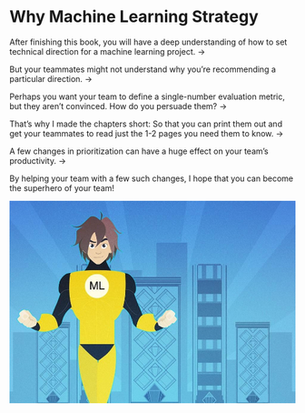 # Why Machine Learning Strategy

After finishing this book, you will have a deep understanding of how to set technical direction for a machine learning project.
->

But your teammates might not understand why you’re recommending a particular direction.
->

Perhaps you want your team to define a single-number evaluation metric, but they aren’t convinced. How do you persuade them?
->

That’s why I made the chapters short: So that you can print them out and get your teammates to read just the 1-2 pages you need them to know.
->

A few changes in prioritization can have a huge effect on your team’s productivity. 
->

By helping your team with a few such changes, I hope that you can become the superhero of your team!

![img](../imgs/C02_01.png)
